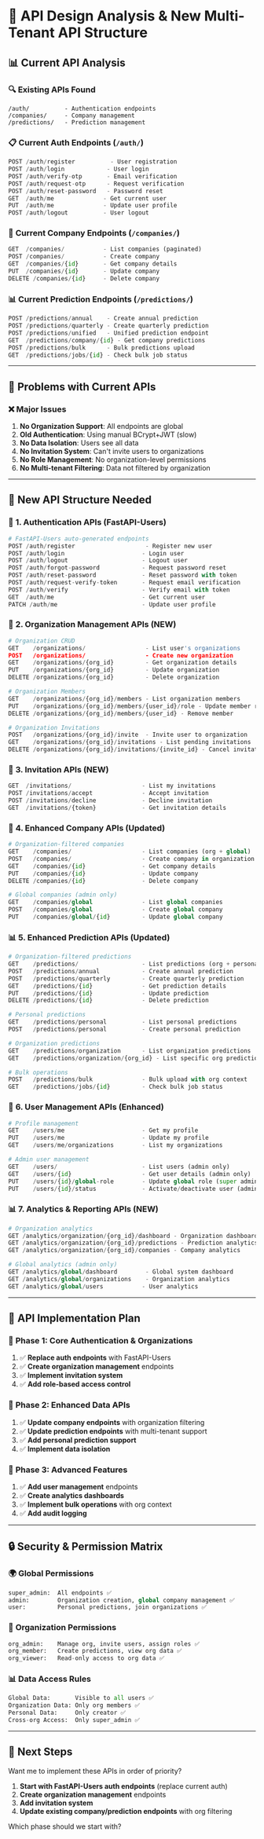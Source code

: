 # 🎯 API Design Analysis & New Multi-Tenant API Structure

## 📊 **Current API Analysis**

### 🔍 **Existing APIs Found**
```
/auth/          - Authentication endpoints
/companies/     - Company management  
/predictions/   - Prediction management
```

### 📋 **Current Auth Endpoints** (`/auth/`)
```python
POST /auth/register          - User registration
POST /auth/login            - User login  
POST /auth/verify-otp       - Email verification
POST /auth/request-otp      - Request verification
POST /auth/reset-password   - Password reset
GET  /auth/me              - Get current user
PUT  /auth/me              - Update user profile
POST /auth/logout          - User logout
```

### 🏢 **Current Company Endpoints** (`/companies/`)
```python
GET  /companies/           - List companies (paginated)
POST /companies/           - Create company
GET  /companies/{id}       - Get company details
PUT  /companies/{id}       - Update company
DELETE /companies/{id}     - Delete company
```

### 📊 **Current Prediction Endpoints** (`/predictions/`)
```python
POST /predictions/annual    - Create annual prediction
POST /predictions/quarterly - Create quarterly prediction  
POST /predictions/unified   - Unified prediction endpoint
GET  /predictions/company/{id} - Get company predictions
POST /predictions/bulk      - Bulk predictions upload
GET  /predictions/jobs/{id} - Check bulk job status
```

---

## 🚨 **Problems with Current APIs**

### ❌ **Major Issues**
1. **No Organization Support**: All endpoints are global
2. **Old Authentication**: Using manual BCrypt+JWT (slow)
3. **No Data Isolation**: Users see all data
4. **No Invitation System**: Can't invite users to organizations
5. **No Role Management**: No organization-level permissions
6. **No Multi-tenant Filtering**: Data not filtered by organization

---

## 🎯 **New API Structure Needed**

### 🔐 **1. Authentication APIs** (FastAPI-Users)
```python
# FastAPI-Users auto-generated endpoints
POST /auth/register                    - Register new user
POST /auth/login                      - Login user  
POST /auth/logout                     - Logout user
POST /auth/forgot-password            - Request password reset
POST /auth/reset-password             - Reset password with token
POST /auth/request-verify-token       - Request email verification
POST /auth/verify                     - Verify email with token
GET  /auth/me                         - Get current user
PATCH /auth/me                        - Update user profile
```

### 🏢 **2. Organization Management APIs** (NEW)
```python
# Organization CRUD
GET    /organizations/                 - List user's organizations
POST   /organizations/                 - Create new organization
GET    /organizations/{org_id}         - Get organization details  
PUT    /organizations/{org_id}         - Update organization
DELETE /organizations/{org_id}         - Delete organization

# Organization Members
GET    /organizations/{org_id}/members - List organization members
PUT    /organizations/{org_id}/members/{user_id}/role - Update member role
DELETE /organizations/{org_id}/members/{user_id} - Remove member

# Organization Invitations  
POST   /organizations/{org_id}/invite  - Invite user to organization
GET    /organizations/{org_id}/invitations - List pending invitations
DELETE /organizations/{org_id}/invitations/{invite_id} - Cancel invitation
```

### 📧 **3. Invitation APIs** (NEW)
```python
GET  /invitations/                    - List my invitations
POST /invitations/accept              - Accept invitation
POST /invitations/decline             - Decline invitation
GET  /invitations/{token}             - Get invitation details
```

### 🏢 **4. Enhanced Company APIs** (Updated)
```python
# Organization-filtered companies
GET    /companies/                    - List companies (org + global)
POST   /companies/                    - Create company in organization
GET    /companies/{id}                - Get company details
PUT    /companies/{id}                - Update company
DELETE /companies/{id}                - Delete company

# Global companies (admin only)
GET    /companies/global              - List global companies
POST   /companies/global              - Create global company
PUT    /companies/global/{id}         - Update global company
```

### 📊 **5. Enhanced Prediction APIs** (Updated)
```python
# Organization-filtered predictions
GET    /predictions/                  - List predictions (org + personal + global)
POST   /predictions/annual            - Create annual prediction  
POST   /predictions/quarterly         - Create quarterly prediction
GET    /predictions/{id}              - Get prediction details
PUT    /predictions/{id}              - Update prediction
DELETE /predictions/{id}              - Delete prediction

# Personal predictions
GET    /predictions/personal          - List personal predictions
POST   /predictions/personal          - Create personal prediction

# Organization predictions  
GET    /predictions/organization      - List organization predictions
GET    /predictions/organization/{org_id} - List specific org predictions (admin)

# Bulk operations
POST   /predictions/bulk              - Bulk upload with org context
GET    /predictions/jobs/{id}         - Check bulk job status
```

### 👥 **6. User Management APIs** (Enhanced)
```python
# Profile management
GET    /users/me                      - Get my profile
PUT    /users/me                      - Update my profile
GET    /users/me/organizations        - List my organizations

# Admin user management
GET    /users/                        - List users (admin only)
GET    /users/{id}                    - Get user details (admin only)  
PUT    /users/{id}/global-role        - Update global role (super admin only)
PUT    /users/{id}/status             - Activate/deactivate user (admin only)
```

### 📊 **7. Analytics & Reporting APIs** (NEW)
```python
# Organization analytics
GET /analytics/organization/{org_id}/dashboard - Organization dashboard
GET /analytics/organization/{org_id}/predictions - Prediction analytics
GET /analytics/organization/{org_id}/companies - Company analytics

# Global analytics (admin only)
GET /analytics/global/dashboard        - Global system dashboard
GET /analytics/global/organizations    - Organization analytics
GET /analytics/global/users           - User analytics
```

---

## 🔧 **API Implementation Plan**

### 📅 **Phase 1: Core Authentication & Organizations**
1. ✅ **Replace auth endpoints** with FastAPI-Users
2. ✅ **Create organization management** endpoints
3. ✅ **Implement invitation system**
4. ✅ **Add role-based access control**

### 📅 **Phase 2: Enhanced Data APIs**  
1. ✅ **Update company endpoints** with organization filtering
2. ✅ **Update prediction endpoints** with multi-tenant support
3. ✅ **Add personal prediction support**
4. ✅ **Implement data isolation**

### 📅 **Phase 3: Advanced Features**
1. ✅ **Add user management** endpoints
2. ✅ **Create analytics dashboards**
3. ✅ **Implement bulk operations** with org context
4. ✅ **Add audit logging**

---

## 🔒 **Security & Permission Matrix**

### 🌍 **Global Permissions**
```python
super_admin:  All endpoints ✅
admin:        Organization creation, global company management ✅  
user:         Personal predictions, join organizations ✅
```

### 🏢 **Organization Permissions**
```python
org_admin:    Manage org, invite users, assign roles ✅
org_member:   Create predictions, view org data ✅
org_viewer:   Read-only access to org data ✅
```

### 📊 **Data Access Rules**
```python
Global Data:       Visible to all users ✅
Organization Data: Only org members ✅  
Personal Data:     Only creator ✅
Cross-org Access:  Only super_admin ✅
```

---

## 🎯 **Next Steps**

Want me to implement these APIs in order of priority?

1. **Start with FastAPI-Users auth endpoints** (replace current auth)
2. **Create organization management** endpoints  
3. **Add invitation system**
4. **Update existing company/prediction endpoints** with org filtering

Which phase should we start with?
